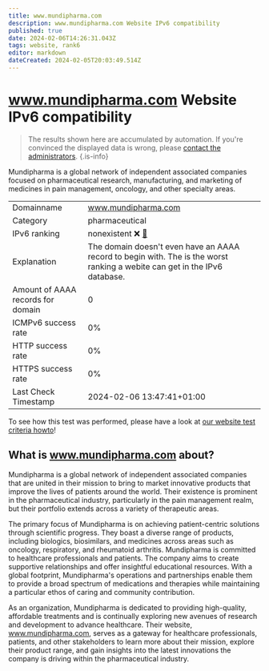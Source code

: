 ```yaml
---
title: www.mundipharma.com
description: www.mundipharma.com Website IPv6 compatibility
published: true
date: 2024-02-06T14:26:31.043Z
tags: website, rank6
editor: markdown
dateCreated: 2024-02-05T20:03:49.514Z
---
```


# www.mundipharma.com Website IPv6 compatibility

> The results shown here are accumulated by automation. If you're convinced the displayed data is wrong, please [contact the administrators](/howto/chat). 
{.is-info}

Mundipharma is a global network of independent associated companies focused on pharmaceutical research, manufacturing, and marketing of medicines in pain management, oncology, and other specialty areas.


|   |   |
| - | - |
| Domainname | www.mundipharma.com
| Category | pharmaceutical |
| IPv6 ranking | nonexistent :x: [🔗](/howto/ranking) |
| Explanation | The domain doesn't even have an AAAA record to begin with. The is the worst ranking a webite can get in the IPv6 database. |
| Amount of AAAA records for domain | 0 |
| ICMPv6 success rate | 0%|
| HTTP success rate | 0% |
| HTTPS success rate | 0% |
| Last Check Timestamp | 2024-02-06 13:47:41+01:00 |

To see how this test was performed, please have a look at [our website test criteria howto](/howto/testcriteria/website)!


## What is www.mundipharma.com about?
Mundipharma is a global network of independent associated companies that are united in their mission to bring to market innovative products that improve the lives of patients around the world. Their existence is prominent in the pharmaceutical industry, particularly in the pain management realm, but their portfolio extends across a variety of therapeutic areas.

The primary focus of Mundipharma is on achieving patient-centric solutions through scientific progress. They boast a diverse range of products, including biologics, biosimilars, and medicines across areas such as oncology, respiratory, and rheumatoid arthritis. Mundipharma is committed to healthcare professionals and patients. The company aims to create supportive relationships and offer insightful educational resources. With a global footprint, Mundipharma's operations and partnerships enable them to provide a broad spectrum of medications and therapies while maintaining a particular ethos of caring and community contribution. 

As an organization, Mundipharma is dedicated to providing high-quality, affordable treatments and is continually exploring new avenues of research and development to advance healthcare. Their website, www.mundipharma.com, serves as a gateway for healthcare professionals, patients, and other stakeholders to learn more about their mission, explore their product range, and gain insights into the latest innovations the company is driving within the pharmaceutical industry.


